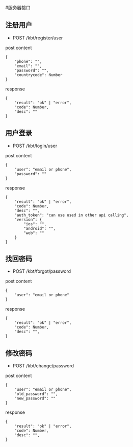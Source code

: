 #服务器接口

## 注册用户

* POST /kbt/register/user

post content
```
{
    "phone": "",
    "email": "",
    "password": "",
    "countrycode": Number
}
```
response
```
{
    "result": "ok" | "error",
    "code": Number,
    "desc": ""
}
```

## 用户登录

* POST /kbt/login/user

post content
```
{
    "user": "email or phone",
    "password": ""
}
```
response
```
{
    "result": "ok" | "error",
    "code": Number,
    "desc": "",
    "auth_token": "can use used in other api calling",
    "version": {
        "ios": "",
        "android": "",
        "web": ""
    }
}
```

## 找回密码
* POST /kbt/forgot/password

post content
```
{
    "user": "email or phone"
}
```

response
```
{
    "result": "ok" | "error",
    "code": Number,
    "desc": "",
}
```

## 修改密码
* POST /kbt/change/password

post content
```
{
    "user": "email or phone",
    "old_password": "",
    "new_password": ""
}
```

response
```
{
    "result": "ok" | "error",
    "code": Number,
    "desc": "",
}
```

